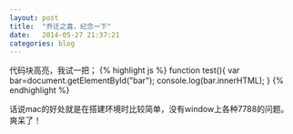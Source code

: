 ```yaml
---
layout: post
title:  "乔迁之喜，纪念一下"
date:   2014-05-27 21:37:21
categories: blog
---
```

代码块高亮，我试一把；
{% highlight js %}
function test(){
	var bar=document.getElementById("bar");
	console.log(bar.innerHTML);
}
{% endhighlight %}

话说mac的好处就是在搭建环境时比较简单，没有window上各种7788的问题。
爽呆了！


